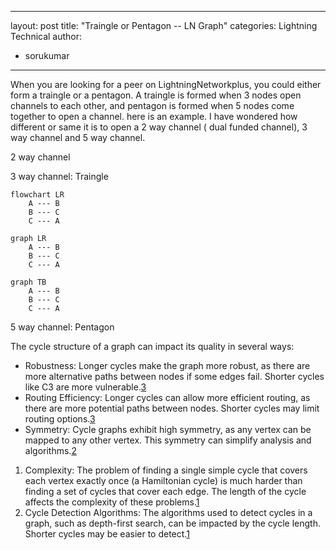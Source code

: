 
---
layout: post
title: "Traingle or Pentagon -- LN Graph"
categories: Lightning Technical
author:
- sorukumar
---

When you are looking for a peer on LightningNetworkplus, you could either form a traingle or a pentagon. A traingle is formed when 3 nodes open channels to each other, and pentagon is formed when 5 nodes come together to open a channel. here is an example. I have wondered how different or same it is to open a 2 way channel ( dual funded channel), 3 way channel and 5 way channel.

2 way channel


3 way channel: Traingle
```mermaid
flowchart LR 
	A --- B 
	B --- C 
	C --- A
   ```

```mermaid
graph LR 
	A --- B 
	B --- C 
	C --- A
   ```
```mermaid
graph TB 
	A --- B 
	B --- C 
	C --- A
   ```
5 way channel: Pentagon


The cycle structure of a graph can impact its quality in several ways:

-   Robustness: Longer cycles make the graph more robust, as there are more alternative paths between nodes if some edges fail. Shorter cycles like C3 are more vulnerable.[3](https://math.stackexchange.com/questions/1490053/what-is-the-difference-between-a-loop-cycle-and-strongly-connected-components-i)
-   Routing Efficiency: Longer cycles can allow more efficient routing, as there are more potential paths between nodes. Shorter cycles may limit routing options.[3](https://math.stackexchange.com/questions/1490053/what-is-the-difference-between-a-loop-cycle-and-strongly-connected-components-i)
-   Symmetry: Cycle graphs exhibit high symmetry, as any vertex can be mapped to any other vertex. This symmetry can simplify analysis and algorithms.[2](https://en.wikipedia.org/wiki/Cycle_graph)
1.  Complexity: The problem of finding a single simple cycle that covers each vertex exactly once (a Hamiltonian cycle) is much harder than finding a set of cycles that cover each edge. The length of the cycle affects the complexity of these problems.[1](https://en.wikipedia.org/wiki/Cycle_%28graph_theory%29)
2.  Cycle Detection Algorithms: The algorithms used to detect cycles in a graph, such as depth-first search, can be impacted by the cycle length. Shorter cycles may be easier to detect.[1](https://en.wikipedia.org/wiki/Cycle_%28graph_theory%29)
<!--stackedit_data:
eyJoaXN0b3J5IjpbLTE0MDczMzE4NiwtMTI1NDQzMDk1NCwtMT
QzNDM0ODIyNCwtOTc2MzgyMzE3LC0xNTcyMTk0NzI3LC0zMTE0
ODI4MDYsNzMwOTk4MTE2XX0=
-->